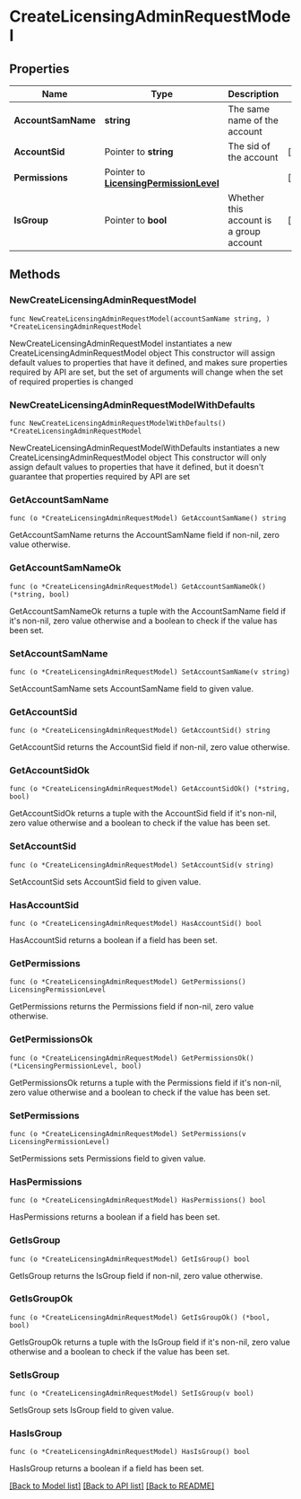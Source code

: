 # CreateLicensingAdminRequestModel

## Properties

Name | Type | Description | Notes
------------ | ------------- | ------------- | -------------
**AccountSamName** | **string** | The same name of the account | 
**AccountSid** | Pointer to **string** | The sid of the account | [optional] 
**Permissions** | Pointer to [**LicensingPermissionLevel**](LicensingPermissionLevel.md) |  | [optional] 
**IsGroup** | Pointer to **bool** | Whether this account is a group account | [optional] 

## Methods

### NewCreateLicensingAdminRequestModel

`func NewCreateLicensingAdminRequestModel(accountSamName string, ) *CreateLicensingAdminRequestModel`

NewCreateLicensingAdminRequestModel instantiates a new CreateLicensingAdminRequestModel object
This constructor will assign default values to properties that have it defined,
and makes sure properties required by API are set, but the set of arguments
will change when the set of required properties is changed

### NewCreateLicensingAdminRequestModelWithDefaults

`func NewCreateLicensingAdminRequestModelWithDefaults() *CreateLicensingAdminRequestModel`

NewCreateLicensingAdminRequestModelWithDefaults instantiates a new CreateLicensingAdminRequestModel object
This constructor will only assign default values to properties that have it defined,
but it doesn't guarantee that properties required by API are set

### GetAccountSamName

`func (o *CreateLicensingAdminRequestModel) GetAccountSamName() string`

GetAccountSamName returns the AccountSamName field if non-nil, zero value otherwise.

### GetAccountSamNameOk

`func (o *CreateLicensingAdminRequestModel) GetAccountSamNameOk() (*string, bool)`

GetAccountSamNameOk returns a tuple with the AccountSamName field if it's non-nil, zero value otherwise
and a boolean to check if the value has been set.

### SetAccountSamName

`func (o *CreateLicensingAdminRequestModel) SetAccountSamName(v string)`

SetAccountSamName sets AccountSamName field to given value.


### GetAccountSid

`func (o *CreateLicensingAdminRequestModel) GetAccountSid() string`

GetAccountSid returns the AccountSid field if non-nil, zero value otherwise.

### GetAccountSidOk

`func (o *CreateLicensingAdminRequestModel) GetAccountSidOk() (*string, bool)`

GetAccountSidOk returns a tuple with the AccountSid field if it's non-nil, zero value otherwise
and a boolean to check if the value has been set.

### SetAccountSid

`func (o *CreateLicensingAdminRequestModel) SetAccountSid(v string)`

SetAccountSid sets AccountSid field to given value.

### HasAccountSid

`func (o *CreateLicensingAdminRequestModel) HasAccountSid() bool`

HasAccountSid returns a boolean if a field has been set.

### GetPermissions

`func (o *CreateLicensingAdminRequestModel) GetPermissions() LicensingPermissionLevel`

GetPermissions returns the Permissions field if non-nil, zero value otherwise.

### GetPermissionsOk

`func (o *CreateLicensingAdminRequestModel) GetPermissionsOk() (*LicensingPermissionLevel, bool)`

GetPermissionsOk returns a tuple with the Permissions field if it's non-nil, zero value otherwise
and a boolean to check if the value has been set.

### SetPermissions

`func (o *CreateLicensingAdminRequestModel) SetPermissions(v LicensingPermissionLevel)`

SetPermissions sets Permissions field to given value.

### HasPermissions

`func (o *CreateLicensingAdminRequestModel) HasPermissions() bool`

HasPermissions returns a boolean if a field has been set.

### GetIsGroup

`func (o *CreateLicensingAdminRequestModel) GetIsGroup() bool`

GetIsGroup returns the IsGroup field if non-nil, zero value otherwise.

### GetIsGroupOk

`func (o *CreateLicensingAdminRequestModel) GetIsGroupOk() (*bool, bool)`

GetIsGroupOk returns a tuple with the IsGroup field if it's non-nil, zero value otherwise
and a boolean to check if the value has been set.

### SetIsGroup

`func (o *CreateLicensingAdminRequestModel) SetIsGroup(v bool)`

SetIsGroup sets IsGroup field to given value.

### HasIsGroup

`func (o *CreateLicensingAdminRequestModel) HasIsGroup() bool`

HasIsGroup returns a boolean if a field has been set.


[[Back to Model list]](../README.md#documentation-for-models) [[Back to API list]](../README.md#documentation-for-api-endpoints) [[Back to README]](../README.md)


